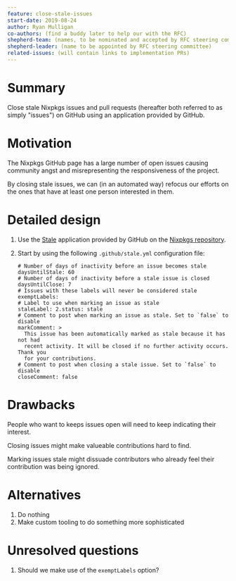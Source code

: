 ```yaml
---
feature: close-stale-issues
start-date: 2019-08-24
author: Ryan Mulligan
co-authors: (find a buddy later to help our with the RFC)
shepherd-team: (names, to be nominated and accepted by RFC steering committee)
shepherd-leader: (name to be appointed by RFC steering committee)
related-issues: (will contain links to implementation PRs)
---
```


# Summary
[summary]: #summary

Close stale Nixpkgs issues and pull requests (hereafter both referred
to as simply "issues") on GitHub using an application provided by
GitHub.

# Motivation
[motivation]: #motivation

The Nixpkgs GitHub page has a large number of open issues causing
community angst and misrepresenting the responsiveness of the project.

By closing stale issues, we can (in an automated way) refocus our
efforts on the ones that have at least one person interested in them.

# Detailed design
[design]: #detailed-design

1. Use the [Stale](https://github.com/marketplace/stale) application
   provided by GitHub on the [Nixpkgs
   repository](https://github.com/NixOS/nixpkgs).
2. Start by using the following `.github/stale.yml` configuration
   file:

   ```
   # Number of days of inactivity before an issue becomes stale
   daysUntilStale: 60
   # Number of days of inactivity before a stale issue is closed
   daysUntilClose: 7
   # Issues with these labels will never be considered stale
   exemptLabels:
   # Label to use when marking an issue as stale
   staleLabel: 2.status: stale
   # Comment to post when marking an issue as stale. Set to `false` to disable
   markComment: >
     This issue has been automatically marked as stale because it has not had
     recent activity. It will be closed if no further activity occurs. Thank you
     for your contributions.
   # Comment to post when closing a stale issue. Set to `false` to disable
   closeComment: false
   ```

# Drawbacks
[drawbacks]: #drawbacks

People who want to keeps issues open will need to keep indicating
their interest.

Closing issues might make valueable contributions hard to find.

Marking issues stale might dissuade contributors who already feel
their contribution was being ignored.

# Alternatives
[alternatives]: #alternatives

1. Do nothing
2. Make custom tooling to do something more sophisticated

# Unresolved questions
[unresolved]: #unresolved-questions

1. Should we make use of the `exemptLabels` option?
